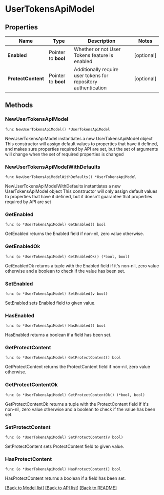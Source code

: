 # UserTokensApiModel

## Properties

Name | Type | Description | Notes
------------ | ------------- | ------------- | -------------
**Enabled** | Pointer to **bool** | Whether or not User Tokens feature is enabled | [optional] 
**ProtectContent** | Pointer to **bool** | Additionally require user tokens for repository authentication | [optional] 

## Methods

### NewUserTokensApiModel

`func NewUserTokensApiModel() *UserTokensApiModel`

NewUserTokensApiModel instantiates a new UserTokensApiModel object
This constructor will assign default values to properties that have it defined,
and makes sure properties required by API are set, but the set of arguments
will change when the set of required properties is changed

### NewUserTokensApiModelWithDefaults

`func NewUserTokensApiModelWithDefaults() *UserTokensApiModel`

NewUserTokensApiModelWithDefaults instantiates a new UserTokensApiModel object
This constructor will only assign default values to properties that have it defined,
but it doesn't guarantee that properties required by API are set

### GetEnabled

`func (o *UserTokensApiModel) GetEnabled() bool`

GetEnabled returns the Enabled field if non-nil, zero value otherwise.

### GetEnabledOk

`func (o *UserTokensApiModel) GetEnabledOk() (*bool, bool)`

GetEnabledOk returns a tuple with the Enabled field if it's non-nil, zero value otherwise
and a boolean to check if the value has been set.

### SetEnabled

`func (o *UserTokensApiModel) SetEnabled(v bool)`

SetEnabled sets Enabled field to given value.

### HasEnabled

`func (o *UserTokensApiModel) HasEnabled() bool`

HasEnabled returns a boolean if a field has been set.

### GetProtectContent

`func (o *UserTokensApiModel) GetProtectContent() bool`

GetProtectContent returns the ProtectContent field if non-nil, zero value otherwise.

### GetProtectContentOk

`func (o *UserTokensApiModel) GetProtectContentOk() (*bool, bool)`

GetProtectContentOk returns a tuple with the ProtectContent field if it's non-nil, zero value otherwise
and a boolean to check if the value has been set.

### SetProtectContent

`func (o *UserTokensApiModel) SetProtectContent(v bool)`

SetProtectContent sets ProtectContent field to given value.

### HasProtectContent

`func (o *UserTokensApiModel) HasProtectContent() bool`

HasProtectContent returns a boolean if a field has been set.


[[Back to Model list]](../README.md#documentation-for-models) [[Back to API list]](../README.md#documentation-for-api-endpoints) [[Back to README]](../README.md)


